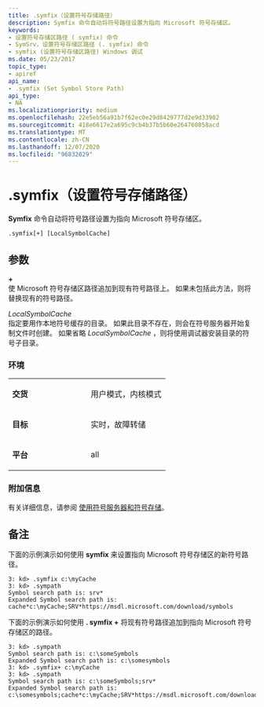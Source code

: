```yaml
---
title: .symfix（设置符号存储路径）
description: Symfix 命令自动将符号路径设置为指向 Microsoft 符号存储区。
keywords:
- 设置符号存储区路径 ( symfix) 命令
- SymSrv，设置符号存储区路径 (. symfix) 命令
- symfix (设置符号存储区路径) Windows 调试
ms.date: 05/23/2017
topic_type:
- apiref
api_name:
- .symfix (Set Symbol Store Path)
api_type:
- NA
ms.localizationpriority: medium
ms.openlocfilehash: 22e5eb56a91b7f62ec0e29d8429777d2e9d33902
ms.sourcegitcommit: 418e6617e2a695c9cb4b37b5b60e264760858acd
ms.translationtype: MT
ms.contentlocale: zh-CN
ms.lasthandoff: 12/07/2020
ms.locfileid: "96832029"
---
```

# <a name="symfix-set-symbol-store-path"></a>.symfix（设置符号存储路径）


**Symfix** 命令自动将符号路径设置为指向 Microsoft 符号存储区。

```dbgcmd
.symfix[+] [LocalSymbolCache]
```

## <a name="span-idddk_meta_set_symbol_store_path_dbgspanspan-idddk_meta_set_symbol_store_path_dbgspanparameters"></a><span id="ddk_meta_set_symbol_store_path_dbg"></span><span id="DDK_META_SET_SYMBOL_STORE_PATH_DBG"></span>参数


<span id="______________"></span> **+**   
使 Microsoft 符号存储区路径追加到现有符号路径上。 如果未包括此方法，则将替换现有的符号路径。

<span id="_______LocalSymbolCache______"></span><span id="_______localsymbolcache______"></span><span id="_______LOCALSYMBOLCACHE______"></span>*LocalSymbolCache*   
指定要用作本地符号缓存的目录。 如果此目录不存在，则会在符号服务器开始复制文件时创建。 如果省略 *LocalSymbolCache* ，则将使用调试器安装目录的符号子目录。

### <a name="span-idenvironmentspanspan-idenvironmentspanspan-idenvironmentspanenvironment"></a><span id="Environment"></span><span id="environment"></span><span id="ENVIRONMENT"></span>环境

<table>
<colgroup>
<col width="50%" />
<col width="50%" />
</colgroup>
<tbody>
<tr class="odd">
<td align="left"><p><strong>交货</strong></p></td>
<td align="left"><p>用户模式，内核模式</p></td>
</tr>
<tr class="even">
<td align="left"><p><strong>目标</strong></p></td>
<td align="left"><p>实时，故障转储</p></td>
</tr>
<tr class="odd">
<td align="left"><p><strong>平台</strong></p></td>
<td align="left"><p>all</p></td>
</tr>
</tbody>
</table>

 

### <a name="span-idadditional_informationspanspan-idadditional_informationspanspan-idadditional_informationspanadditional-information"></a><span id="Additional_Information"></span><span id="additional_information"></span><span id="ADDITIONAL_INFORMATION"></span>附加信息

有关详细信息，请参阅 [使用符号服务器和符号存储](symbol-stores-and-symbol-servers.md)。

<a name="remarks"></a>备注
-------

下面的示例演示如何使用 **symfix** 来设置指向 Microsoft 符号存储区的新符号路径。

```dbgcmd
3: kd> .symfix c:\myCache
3: kd> .sympath
Symbol search path is: srv*
Expanded Symbol search path is: cache*c:\myCache;SRV*https://msdl.microsoft.com/download/symbols
```

下面的示例演示如何使用 **. symfix +** 将现有符号路径追加到指向 Microsoft 符号存储区的路径。

```dbgcmd
3: kd> .sympath
Symbol search path is: c:\someSymbols
Expanded Symbol search path is: c:\somesymbols
3: kd> .symfix+ c:\myCache
3: kd> .sympath
Symbol search path is: c:\someSymbols;srv*
Expanded Symbol search path is: c:\somesymbols;cache*c:\myCache;SRV*https://msdl.microsoft.com/download/symbols
```

 

 





